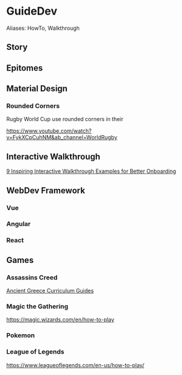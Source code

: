 # GuideDev

Aliases: HowTo, Walkthrough

## Story

## Epitomes

## Material Design

### Rounded Corners

Rugby World Cup use rounded corners in their

<https://www.youtube.com/watch?v=FykXCpCuhNM&ab_channel=WorldRugby>

## Interactive Walkthrough

[9 Inspiring Interactive Walkthrough Examples for Better Onboarding](https://userpilot.com/blog/interactive-walkthroughs-improve-onboarding/)

## WebDev Framework

### Vue

### Angular

### React

## Games

### Assassins Creed

[Ancient Greece Curriculum Guides](https://www.ubisoft.com/en-us/game/assassins-creed/discovery-tour/curriculum-guide/ancient-greece/curriculum-map)

### Magic the Gathering

<https://magic.wizards.com/en/how-to-play>

### Pokemon

### League of Legends

<https://www.leagueoflegends.com/en-us/how-to-play/>